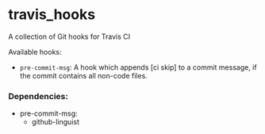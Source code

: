travis_hooks
============

A collection of Git hooks for Travis CI

Available hooks:

* `pre-commit-msg`: A hook which appends [ci skip] to a commit message, if the commit contains all non-code files.


### Dependencies:

* pre-commit-msg:
    * github-linguist

